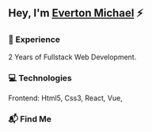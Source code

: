 ## Hey, I'm [Everton Michael](https://www.evertonmichael.dev) ⚡

### 💼 Experience
2 Years of Fullstack Web Development.


### 💻 Technologies

Frontend: Html5, Css3, React, Vue, 

### 📬 Find Me 
